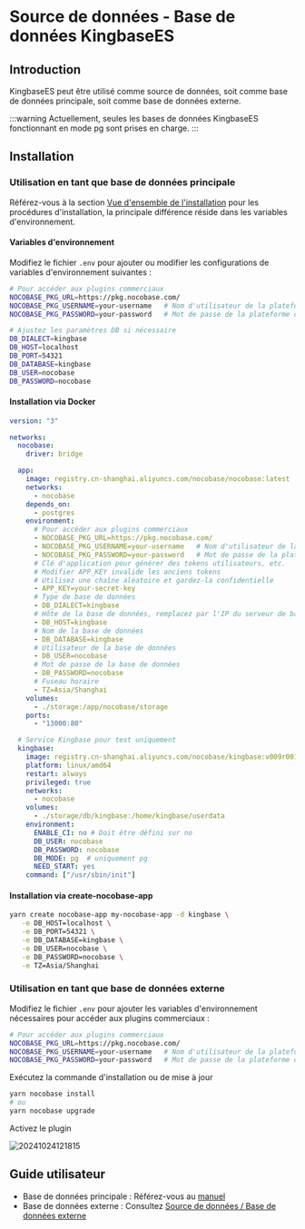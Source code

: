 # Source de données - Base de données KingbaseES

<PluginInfo licenseBundled="true" name="data-source-kingbase"></PluginInfo>

## Introduction

KingbaseES peut être utilisé comme source de données, soit comme base de données principale, soit comme base de données externe.

:::warning
Actuellement, seules les bases de données KingbaseES fonctionnant en mode pg sont prises en charge.
:::

## Installation

### Utilisation en tant que base de données principale

Référez-vous à la section [Vue d'ensemble de l'installation](/welcome/getting-started/installation) pour les procédures d'installation, la principale différence réside dans les variables d'environnement.

#### Variables d'environnement

Modifiez le fichier `.env` pour ajouter ou modifier les configurations de variables d'environnement suivantes :

```bash
# Pour accéder aux plugins commerciaux
NOCOBASE_PKG_URL=https://pkg.nocobase.com/
NOCOBASE_PKG_USERNAME=your-username   # Nom d'utilisateur de la plateforme de service
NOCOBASE_PKG_PASSWORD=your-password   # Mot de passe de la plateforme de service

# Ajustez les paramètres DB si nécessaire
DB_DIALECT=kingbase
DB_HOST=localhost
DB_PORT=54321
DB_DATABASE=kingbase
DB_USER=nocobase
DB_PASSWORD=nocobase
```

#### Installation via Docker

```yml
version: "3"

networks:
  nocobase:
    driver: bridge

  app:
    image: registry.cn-shanghai.aliyuncs.com/nocobase/nocobase:latest
    networks:
      - nocobase
    depends_on:
      - postgres
    environment:
      # Pour accéder aux plugins commerciaux
      - NOCOBASE_PKG_URL=https://pkg.nocobase.com/
      - NOCOBASE_PKG_USERNAME=your-username   # Nom d'utilisateur de la plateforme de service
      - NOCOBASE_PKG_PASSWORD=your-password   # Mot de passe de la plateforme de service
      # Clé d'application pour générer des tokens utilisateurs, etc.
      # Modifier APP_KEY invalide les anciens tokens
      # Utilisez une chaîne aléatoire et gardez-la confidentielle
      - APP_KEY=your-secret-key
      # Type de base de données
      - DB_DIALECT=kingbase
      # Hôte de la base de données, remplacez par l'IP du serveur de base de données si nécessaire
      - DB_HOST=kingbase
      # Nom de la base de données
      - DB_DATABASE=kingbase
      # Utilisateur de la base de données
      - DB_USER=nocobase
      # Mot de passe de la base de données
      - DB_PASSWORD=nocobase
      # Fuseau horaire
      - TZ=Asia/Shanghai
    volumes:
      - ./storage:/app/nocobase/storage
    ports:
      - "13000:80"

  # Service Kingbase pour test uniquement
  kingbase:
    image: registry.cn-shanghai.aliyuncs.com/nocobase/kingbase:v009r001c001b0030_single_x86
    platform: linux/amd64
    restart: always
    privileged: true
    networks:
      - nocobase
    volumes:
      - ./storage/db/kingbase:/home/kingbase/userdata
    environment:
      ENABLE_CI: no # Doit être défini sur no
      DB_USER: nocobase
      DB_PASSWORD: nocobase
      DB_MODE: pg  # uniquement pg
      NEED_START: yes
    command: ["/usr/sbin/init"]
```

#### Installation via create-nocobase-app

```bash
yarn create nocobase-app my-nocobase-app -d kingbase \
   -e DB_HOST=localhost \
   -e DB_PORT=54321 \
   -e DB_DATABASE=kingbase \
   -e DB_USER=nocobase \
   -e DB_PASSWORD=nocobase \
   -e TZ=Asia/Shanghai
```

### Utilisation en tant que base de données externe

Modifiez le fichier `.env` pour ajouter les variables d'environnement nécessaires pour accéder aux plugins commerciaux :

```bash
# Pour accéder aux plugins commerciaux
NOCOBASE_PKG_URL=https://pkg.nocobase.com/
NOCOBASE_PKG_USERNAME=your-username   # Nom d'utilisateur de la plateforme de service
NOCOBASE_PKG_PASSWORD=your-password   # Mot de passe de la plateforme de service
```

Exécutez la commande d'installation ou de mise à jour

```bash
yarn nocobase install
# ou
yarn nocobase upgrade
```

Activez le plugin

![20241024121815](https://static-docs.nocobase.com/20241024121815.png)

## Guide utilisateur

- Base de données principale : Référez-vous au [manuel](/handbook)
- Base de données externe : Consultez [Source de données / Base de données externe](/handbook/data-source-manager/external-database)
